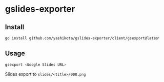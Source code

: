 # gslides-exporter

## Install

```sh
go install github.com/yashikota/gslides-exporter/client/gsexport@latest
```

## Usage

```sh
gsexport <Google Slides URL>
```

Slides export to `slides/<title>/000.png`  
